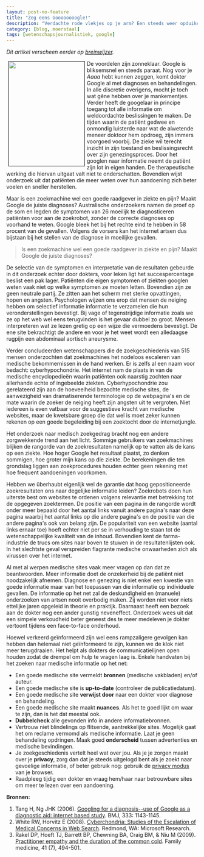 ```yaml
---
layout: post-no-feature
title: "Zeg eens Goooooooogle!"
description: "Verdachte rode vlekjes op je arm? Een steeds weer opduikende, onverklaarbare buikpijn? Wie kan er de google-reflex dan nog bedwingen? Even je symptomen oplijsten en hupsakee, google spuit een stortvloed van informatie over mogelijke aandoeningen onze huiskamer binnen. Als we kunnen voortgaan op Nederlands en Amerikaans onderzoek, zoeken steeds meer mensen hun toevlucht tot een zoekrobot om hun kleine en grote kwalen te verklaren en verhelpen. En waarom ook niet?"
category: [blog, moerstaal]
tags: [wetenschapsjournalistiek, google]
---
```


<p><em>Dit artikel verscheen eerder op <a href="http://breinwijzer.be/studio-brein/zeg-eens-goooooooogle">breinwijzer</a>.</em></p>

<p><img alt="" src="{{ site.url }}/images/internetdokter.jpg" style="width: 200px; height: 274px; float: left; border-width: 1px; border-style: solid; margin: 2px 5px;" /></p>

<p>De voordelen zijn zonneklaar. Google is bliksemsnel en steeds paraat. Nog voor je <em>Aaaa</em> hebt kunnen zeggen, komt dokter Google al met diagnoses en behandelingen. In alle discretie overigens, mocht je toch wat gêne hebben over je mankementjes. Verder heeft de googelaar in principe toegang tot alle informatie om weldoordachte beslissingen te maken. De tijden waarin de patiënt gedwee en onmondig luisterde naar wat de alwetende meneer doktoor hem opdroeg, zijn immers voorgoed voorbij. De zieke wil terecht inzicht in zijn toestand en beslissingsrecht over zijn genezingsproces. Door het googlen naar informatie neemt de patiënt zijn lot in eigen handen. De therapeutische werking die hiervan uitgaat valt niet te onderschatten. Bovendien wijst onderzoek uit dat patiënten die meer weten over hun aandoening zich beter voelen en sneller herstellen.</p>

<p>Maar is een zoekmachine wel een goede raadgever in ziekte en pijn? Maakt Google de juiste diagnoses? Australische onderzoekers namen de proef op de som en legden de symptomen van 26 moeilijk te diagnosticeren patiënten voor aan de zoekrobot, zonder de correcte diagnoses op voorhand te weten. Google bleek het bij het rechte eind te hebben in 58 procent van de gevallen. Volgens de vorsers kan het internet artsen dus bijstaan bij het stellen van de diagnose in moeilijke gevallen.</p>

>Is een zoekmachine wel een goede raadgever in ziekte en pijn? Maakt Google de juiste diagnoses?

<p>De selectie van de symptomen en interpretatie van de resultaten gebeurde in dit onderzoek echter door dokters, voor leken ligt het succespercentage beslist een pak lager. Patiënten die eigen symptomen of ziekten googlen weten vaak niet op welke symptomen ze moeten letten. Bovendien zijn ze geen neutrale partij. Ze zitten aan het scherm met sterke opvattingen, hopen en angsten. Psychologen wijzen ons erop dat mensen de neiging hebben om selectief informatie informatie te verzamelen die hun veronderstellingen bevestigt. Bij vage of tegenstrijdige informatie zoals we ze op het web wel eens terugvinden is het gevaar dubbel zo groot. Mensen interpreteren wat ze lezen gretig op een wijze die vermoedens bevestigt. De ene site bekrachtigt de andere en voor je het weet wordt een alledaagse rugpijn een abdominaal aortisch aneurysme.</p>

<p>Verder concludeerden wetenschappers die de zoekgeschiedenis van 515 mensen onderzochten dat zoekmachines het nodeloos escaleren van medische bekommernissen in de hand werken. Er is zelfs al een naam voor bedacht: cyberhypochondrie. Het internet nam de plaats in van de medische encyclopedieën waarin patiënten ook naarstig zochten naar allerhande echte of ingebeelde ziekten. Cyberhypochondrie zou gerelateerd zijn aan de hoeveelheid bezochte medische sites, de aanwezigheid van dramatiserende terminologie op de webpagina's en de mate waarin de zoeker de neiging heeft zijn angsten uit te vergroten. Niet iedereen is even vatbaar voor de suggestieve kracht van medische websites, maar de kwetsbare groep die dat wel is moet zeker kunnen rekenen op een goede begeleiding bij een zoektocht door de internetjungle.</p>

<p>Het onderzoek naar medisch zoekgedrag bracht nog een andere zorgwekkende trend aan het licht. Sommige gebruikers van zoekmachines blijken de rangorde van de zoekresultaten namelijk op te vatten als de kans op een ziekte. Hoe hoger Google het resultaat plaatst, zo denken sommigen, hoe groter mijn kans op die ziekte. De berekeningen die ten grondslag liggen aan zoekprocedures houden echter geen rekening met hoe frequent aandoeningen voorkomen.</p>

<p>Hebben we überhaubt eigenlijk wel de garantie dat hoog gepositioneerde zoekresultaten ons naar degelijke informatie leiden? Zoekrobots doen hun uiterste best om websites te ordenen volgens relevantie met betrekking tot de opgegeven zoektermen. De positie van een pagina in de rangorde wordt onder meer bepaald door het aantal links vanuit andere pagina's naar deze pagina waarbij het aantal links op die andere pagina's en de positie van die andere pagina's ook van belang zijn. De populariteit van een website (aantal links ernaar toe) hoeft echter niet per se in verhouding te staan tot de wetenschappelijke kwaliteit van de inhoud. Bovendien kent de farma-industrie de trucs om sites naar boven te stuwen in de resultatenlijsten ook. In het slechtste geval verspreiden flagrante medische onwaarheden zich als virussen over het internet.</p>

<p>Al met al werpen medische sites vaak meer vragen op dan dat ze beantwoorden. Meer informatie doet de onzekerheid bij de patiënt niet noodzakelijk afnemen. Diagnose en genezing is niet enkel een kwestie van goede informatie maar van het toepassen van die informatie op individuele gevallen. De informatie op het net zal de deskundigheid en (manuele) onderzoeken van artsen nooit overbodig maken. Zij worden niet voor niets ettelijke jaren opgeleid in theorie en praktijk. Daarnaast heeft een bezoek aan de dokter nog een ander gunstig neveneffect. Onderzoek wees uit dat een simpele verkoudheid beter geneest des te meer medeleven je dokter vertoont tijdens een face-to-face onderhoud.</p>

<p>Hoewel verkeerd geïnformeerd zijn wel eens rampzaligere gevolgen kan hebben dan helemaal niet geïnformeerd te zijn, kunnen we de klok niet meer terugdraaien. Het helpt als dokters de communicatielijnen open houden zodat de drempel om hulp te vragen laag is. Enkele handvaten bij het zoeken naar medische informatie op het net:</p>

<ul>
<li>Een goede medische site vermeldt <strong>bronnen</strong> (medische vakbladen) en/of auteur.</li>
<li>Een goede medische site is <strong>up-to-date</strong> (controleer de publicatiedatum).</li>
<li>Een goede medische site <strong>verwijst door</strong> naar een dokter voor diagnose en behandeling.</li>
<li>Een goede medische site maakt <strong>nuances</strong>. Als het te goed lijkt om waar te zijn, dan is het dat meestal ook.</li>
<li><strong>Dubbelcheck</strong> alle gevonden info in andere informatiebronnen.</li>
<li>Vertrouw niet blindelings op flitsende, aantrekkelijke sites. Mogelijk gaat het om reclame vermomd als medische informatie. Laat je geen behandeling opdringen. Maak goed <strong>onderscheid</strong> tussen advertenties en medische bevindingen.</li>
<li>Je zoekgeschiedenis vertelt heel wat over jou. Als je je zorgen maakt over je <strong>privacy</strong>, zorg dan dat je steeds uitgelogd bent als je zoekt naar gevoelige informatie, of beter gebruik nog: gebruik de <a href="http://en.wikipedia.org/wiki/Privacy_mode">privacy modus</a> van je browser.</li>
<li>Raadpleeg tijdig een dokter en vraag hem/haar naar betrouwbare sites om meer te lezen over een aandoening.</li>
</ul>

<p><strong>Bronnen:</strong></p>

<ol>
<li>Tang H, Ng JHK (2006). <a href="http://www.bmj.com/cgi/content/full/333/7579/1143">Googling for a diagnosis--use of Google as a diagnostic aid: internet based study</a>. BMJ, 333: 1143-1145.</li>
<li>White RW, Horvitz E (2008). <a href="http://research.microsoft.com/apps/pubs/default.aspx?id=76529">Cyberchondria: Studies of the Escalation of Medical Concerns in Web Search</a>. Redmond, WA: Microsoft Research.</li>
<li>Rakel DP, Hoeft TJ, Barrett BP, Chewning BA, Craig BM, &amp; Niu M (2009). <a href="http://www.ncbi.nlm.nih.gov/pubmed/19582635">Practitioner empathy and the duration of the common cold</a>. Family medicine, 41 (7), 494-501.</li>
</ol>
